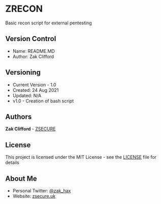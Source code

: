 # ZRECON

Basic recon script for external pentesting

## Version Control
- Name: README.MD
- Author: Zak Clifford 


## Versioning

- Current Version - 1.0
- Created: 24 Aug 2021
- Updated: N/A 
- v1.0 - Creation of bash script

## Authors

**Zak Clifford** - [ZSECURE](https://github.com/ZSECURE)

## License

This project is licensed under the MIT License - see the [LICENSE](LICENSE) file for details

## About Me

- Personal Twitter: [@zak_hax](https://twitter.com/zak_hax)
- Website: [zsecure.uk](https://zsecure.uk/)

